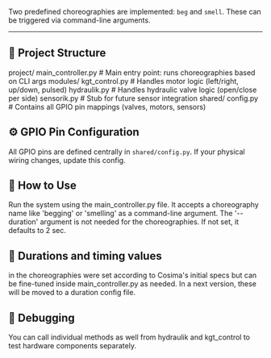 Two predefined choreographies are implemented: `beg` and `smell`. These can be triggered via command-line arguments.

---

## 📁 Project Structure

project/
main_controller.py # Main entry point: runs choreographies based on CLI args
  modules/
    kgt_control.py # Handles motor logic (left/right, up/down, pulsed)
    hydraulik.py # Handles hydraulic valve logic (open/close per side)
    sensorik.py # Stub for future sensor integration
  shared/
    config.py # Contains all GPIO pin mappings (valves, motors, sensors)

## ⚙️ GPIO Pin Configuration

All GPIO pins are defined centrally in `shared/config.py`.
If your physical wiring changes, update this config.

## 🚀 How to Use
Run the system using the main_controller.py file. 
It accepts a choreography name like 'begging' or 'smelling' as a command-line argument.
The '--duration' argument is not needed for the choreographies. If not set, it defaults to 2 sec.


## 📝 Durations and timing values 
in the choreographies were set according to Cosima's initial specs but can be fine-tuned inside main_controller.py as needed. In a next version, these will be moved to a duration config file.

## 🔧 Debugging
You can call individual methods as well from hydraulik and kgt_control to test hardware components separately.

